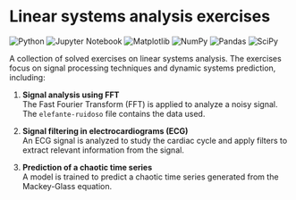 # Linear systems analysis exercises

![Python](https://img.shields.io/badge/python-3670A0?style=for-the-badge&logo=python&logoColor=ffdd54)
![Jupyter Notebook](https://img.shields.io/badge/jupyter-%23FA0F00.svg?style=for-the-badge&logo=jupyter&logoColor=white)
![Matplotlib](https://img.shields.io/badge/Matplotlib-%23ffffff.svg?style=for-the-badge&logo=Matplotlib&logoColor=black)
![NumPy](https://img.shields.io/badge/numpy-%23013243.svg?style=for-the-badge&logo=numpy&logoColor=white)
![Pandas](https://img.shields.io/badge/pandas-%23150458.svg?style=for-the-badge&logo=pandas&logoColor=white)
![SciPy](https://img.shields.io/badge/SciPy-%230C55A5.svg?style=for-the-badge&logo=scipy&logoColor=%white)

A collection of solved exercises on linear systems analysis. The exercises focus on signal processing techniques and dynamic systems prediction, including:

1. **Signal analysis using FFT**  
   The Fast Fourier Transform (FFT) is applied to analyze a noisy signal. The `elefante-ruidoso` file contains the data used.

2. **Signal filtering in electrocardiograms (ECG)**  
   An ECG signal is analyzed to study the cardiac cycle and apply filters to extract relevant information from the signal.

3. **Prediction of a chaotic time series**  
   A model is trained to predict a chaotic time series generated from the Mackey-Glass equation.